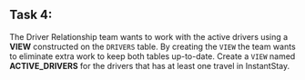 ## Task 4:

The Driver Relationship team wants to work with the active drivers using a **VIEW** constructed on the `DRIVERS` table. By creating the `VIEW` the team wants to eliminate extra work to keep both tables up-to-date. Create a `VIEW` named **ACTIVE_DRIVERS** for the drivers that has at least one travel in InstantStay.
